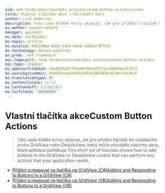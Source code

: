 ```yaml
---
uid: web-forms/overview/data-access/custom-button-actions/index
title: Vlastní tlačítka akce | Microsoft Docs
author: rick-anderson
description: Tato sada krátké kurzy ukazuje, jak pro přidání tlačítek do ovládacího prvku GridView nebo DetailsView, který může provádět všechny akce, které aplikace potřebuje.
ms.author: aspnetcontent
manager: wpickett
ms.date: 10/05/2011
ms.topic: article
ms.assetid: d062986e-9d2e-4de4-94e8-ea83ec76fef2
ms.technology: dotnet-webforms
ms.prod: .net-framework
msc.legacyurl: /web-forms/overview/data-access/custom-button-actions
msc.type: chapter
ms.openlocfilehash: 5da10542b7797a90f6019df2f3c94603be7276f3
ms.sourcegitcommit: 9a9483aceb34591c97451997036a9120c3fe2baf
ms.translationtype: MT
ms.contentlocale: cs-CZ
ms.lasthandoff: 11/10/2017
ms.locfileid: "26568093"
---
```

<a name="custom-button-actions"></a><span data-ttu-id="1b8d1-103">Vlastní tlačítka akce</span><span class="sxs-lookup"><span data-stu-id="1b8d1-103">Custom Button Actions</span></span>
====================
> <span data-ttu-id="1b8d1-104">Tato sada krátké kurzy ukazuje, jak pro přidání tlačítek do ovládacího prvku GridView nebo DetailsView, který může provádět všechny akce, které aplikace potřebuje.</span><span class="sxs-lookup"><span data-stu-id="1b8d1-104">This short set of tutorials shows how to add buttons to the GridView or DetailsView control that can perform any actions that your application needs.</span></span>


- [<span data-ttu-id="1b8d1-105">Přidání a reagovat na tlačítka na GridView (C#)</span><span class="sxs-lookup"><span data-stu-id="1b8d1-105">Adding and Responding to Buttons to a GridView (C#)</span></span>](adding-and-responding-to-buttons-to-a-gridview-cs.md)
- [<span data-ttu-id="1b8d1-106">Přidání a reagovat na tlačítka na GridView (VB)</span><span class="sxs-lookup"><span data-stu-id="1b8d1-106">Adding and Responding to Buttons to a GridView (VB)</span></span>](adding-and-responding-to-buttons-to-a-gridview-vb.md)
